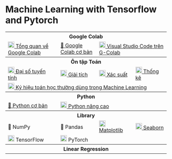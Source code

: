 # Machine Learning with Tensorflow and Pytorch

<table class="table table-striped table-bordered table-vcenter">
  <tbody class="ai-notebooks-table-content">
    <!-- Google Colab -->
    <tr>
      <th
        colspan="4"
        rowspan="1"
        class="ai-notebooks-table-points ai-orange-link"
      >
        Google Colab
      </th>
    </tr>
    <tr>
      <td>
        <a
          href="https://github.com/ProtonX-AI/machine-learning-with-tensorflow-and-pytorch/blob/master/01-Google-Colab/Tips_Google_Colab.ipynb"
        >
          <img
            src="https://colab.research.google.com/img/colab_favicon_256px.png"
            width="20rem"
          />
          Tổng quan về Google Colab
        </a>
      </td>
      <td>
        <a
          href="https://github.com/ProtonX-AI/machine-learning-with-tensorflow-and-pytorch/blob/master/01-Google-Colab/Notebooks.ipynb"
          >📓 Google Colab cơ bản</a
        >
      </td>
      <td colspan="2">
        <a
          href="https://github.com/ProtonX-AI/machine-learning-with-tensorflow-and-pytorch/blob/master/01-Google-Colab/VSCode_on_Google_Colab.ipynb"
        >
          <img
            src="https://upload.wikimedia.org/wikipedia/commons/thumb/9/9a/Visual_Studio_Code_1.35_icon.svg/1024px-Visual_Studio_Code_1.35_icon.svg.png"
            width="20rem"
          />
          Visual Studio Code trên G-Colab</a
        >
      </td>
    </tr>
    <!-- Math -->
    <tr>
      <th
        colspan="4"
        rowspan="1"
        class="ai-notebooks-table-points ai-orange-link"
      >
        Ôn tập Toán
      </th>
    </tr>
    <tr>
      <td>
        <a
          href="https://github.com/ProtonX-AI/machine-learning-with-tensorflow-and-pytorch/blob/master/02-Math/Linear_Algebra.ipynb"
          ><img
            src="https://www.epicentrofestival.com/wp-content/uploads/2020/02/epicentrofestival-calculation-mathematics-education-linear-algebra-c-icon-mathematics-f5ntpksu80.jpg"
            width="20rem"
          />
          Đại số tuyến tính</a
        >
      </td>
      <td>
        <a href="https://machinelearningcoban.com/math/"
          ><img
            src="https://image.flaticon.com/icons/svg/1902/1902648.svg"
            width="20rem"
          />
          Giải tích</a
        >
      </td>
      <td>
        <a
          href="https://github.com/ProtonX-AI/machine-learning-with-tensorflow-and-pytorch/blob/master/02-Math/Probability_in_Machine_Learning.ipynb"
          ><img
            src="https://static.thenounproject.com/png/2615284-200.png"
            width="20rem"
          />
          Xác suất</a
        >
      </td>
      <td>
        <a
          href="https://github.com/ProtonX-AI/machine-learning-with-tensorflow-and-pytorch/blob/master/02-Math/Statistical_in_Machine_Learning.ipynb"
          ><img
            src="https://upload-icon.s3.us-east-2.amazonaws.com/uploads/icons/png/9454990961554897564-512.png"
            width="20rem"
          />
          Thống kê</a
        >
      </td>
    </tr>
    <tr>
      <td colspan="4">
        <a
          href="https://github.com/ProtonX-AI/machine-learning-with-tensorflow-and-pytorch/blob/master/02-Math/Math_Notation_in_Machine_Learning.ipynb"
          ><img
            src="https://icon-library.com/images/math-icon/math-icon-21.jpg"
            width="20rem"
          />
          Ký hiệu toán học thường dùng trong Machine Learning</a
        >
      </td>
    </tr>
    <!-- Python -->
    <tr>
      <th
        colspan="4"
        rowspan="1"
        class="ai-notebooks-table-points ai-orange-link"
      >
        Python
      </th>
    </tr>
    <tr>
      <td colspan="1">
        <a
          href="https://github.com/ProtonX-AI/machine-learning-with-tensorflow-and-pytorch/blob/master/03-Python/Python_Basic.ipynb"
          >🐍 Python cơ bản</a
        >
      </td>
      <td colspan="3">
        <a
          href="https://github.com/ProtonX-AI/machine-learning-with-tensorflow-and-pytorch/blob/master/03-Python/python-tutorial.md"
        >
          <img
            src="https://cdn3.iconfinder.com/data/icons/logos-and-brands-adobe/512/267_Python-512.png"
            width="20rem"
          />
          Python nâng cao</a
        >
      </td>
    </tr>
    <tr>
      <th
        colspan="4"
        rowspan="1"
        class="ai-notebooks-table-points ai-orange-link"
      >
        Library
      </th>
    </tr>
    <tr>
      <td><a>🔢 NumPy</a></td>
      <td><a>🐼 Pandas</a></td>
      <td colspan="1">
        <a
          href="https://github.com/ProtonX-AI/machine-learning-with-tensorflow-and-pytorch/blob/master/04-Library/Matplotlib_General_Concepts.ipynb"
          ><img
            src="https://upload.wikimedia.org/wikipedia/commons/thumb/8/84/Matplotlib_icon.svg/1024px-Matplotlib_icon.svg.png"
            width="20rem"
          />
          Matplotlib</a
        >
      </td>
      <td colspan="1">
        <a
          href="https://github.com/ProtonX-AI/machine-learning-with-tensorflow-and-pytorch/blob/master/04-Library/Seaborn.ipynb"
          ><img
            src="https://static1.squarespace.com/static/541fdc96e4b0a6db31386559/541feccfe4b05046224ab841/5964d457f5e231ddc0ee20b5/1499781516254/color_SEABORN_circle.jpg?format=1500w"
            width="20rem"
          />
          Seaborn</a
        >
      </td>
    </tr>
    <tr>
      <td colspan="1">
        <a
          ><img
            src="https://raw.githubusercontent.com/madewithml/images/master/images/tensorflow.png"
            width="20rem"
          />
          TensorFlow</a
        >
      </td>
      <td colspan="3">
        <a
          ><img
            src="https://raw.githubusercontent.com/madewithml/images/master/images/pytorch.png"
            width="20rem"
          />
          PyTorch</a
        >
      </td>
    </tr>
    <tr>
      <th
        colspan="4"
        rowspan="1"
        class="ai-notebooks-table-points ai-orange-link"
      >
        Linear Regression
      </th>
    </tr>
  </tbody>
</table>
